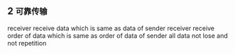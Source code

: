 ## 2 `可靠传输` 
receiver receive data which is same as data of sender
receiver receive order of data which is same as order of data of sender
all data not lose and not repetition
